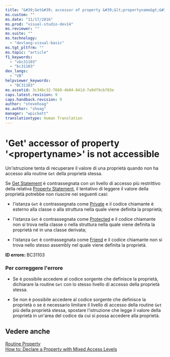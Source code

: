 ```yaml
---
title: "&#39;Get&#39; accessor of property &#39;&lt;propertyname&gt;&#39; is not accessible | Microsoft Docs"
ms.custom: ""
ms.date: "11/17/2016"
ms.prod: "visual-studio-dev14"
ms.reviewer: ""
ms.suite: ""
ms.technology: 
  - "devlang-visual-basic"
ms.tgt_pltfrm: ""
ms.topic: "article"
f1_keywords: 
  - "vbc31103"
  - "bc31103"
dev_langs: 
  - "VB"
helpviewer_keywords: 
  - "BC31103"
ms.assetid: 3c346c32-7669-4b04-841d-7a9df9cb703e
caps.latest.revision: 9
caps.handback.revision: 9
author: "stevehoag"
ms.author: "shoag"
manager: "wpickett"
translationtype: Human Translation
---
```

# &#39;Get&#39; accessor of property &#39;&lt;propertyname&gt;&#39; is not accessible
Un'istruzione tenta di recuperare il valore di una proprietà quando non ha accesso alla routine `Get` della proprietà stessa.  
  
 Se [Get Statement](../../../visual-basic/language-reference/statements/get-statement.md) è contrassegnata con un livello di accesso più restrittivo della relativa [Property Statement](../../../visual-basic/language-reference/statements/property-statement.md), il tentativo di leggere il valore della proprietà potrebbe non riuscire nei seguenti casi:  
  
-   l'istanza `Get` è contrassegnata come [Private](../../../visual-basic/language-reference/modifiers/private.md) e il codice chiamante è esterno alla classe o alla struttura nella quale viene definita la proprietà;  
  
-   l'istanza `Get` è contrassegnata come [Protected](../../../visual-basic/language-reference/modifiers/protected.md) e il codice chiamante non si trova nella classe o nella struttura nella quale viene definita la proprietà né in una classe derivata;  
  
-   l'istanza `Get` è contrassegnata come [Friend](../../../visual-basic/language-reference/modifiers/friend.md) e il codice chiamante non si trova nello stesso assembly nel quale viene definita la proprietà.  
  
 **ID errore:** BC31103  
  
### Per correggere l'errore  
  
-   Se è possibile accedere al codice sorgente che definisce la proprietà, dichiarare la routine `Get` con lo stesso livello di accesso della proprietà stessa.  
  
-   Se non è possibile accedere al codice sorgente che definisce la proprietà o se è necessario limitare il livello di accesso della routine `Get` più della proprietà stessa, spostare l'istruzione che legge il valore della proprietà in un'area del codice da cui si possa accedere alla proprietà.  
  
## Vedere anche  
 [Routine Property](../../../visual-basic/programming-guide/language-features/procedures/property-procedures.md)   
 [How to: Declare a Property with Mixed Access Levels](../../../visual-basic/programming-guide/language-features/procedures/how-to-declare-a-property-with-mixed-access-levels.md)